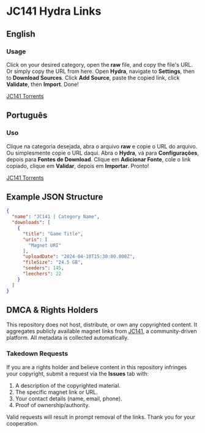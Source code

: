 # JC141 Hydra Links

## English
### Usage

Click on your desired category, open the **raw** file, and copy the file's URL. Or simply copy the URL from here.
Open **Hydra**, navigate to **Settings**, then to **Download Sources**. Click **Add Source**, paste the copied link, click **Validate**, then **Import**. Done!

[JC141 Torrents](https://raw.githubusercontent.com/ShimizuMimi/jc141-hydra-links/refs/heads/main/jc141.json)

## Português
### Uso

Clique na categoria desejada, abra o arquivo **raw** e copie o URL do arquivo. Ou simplesmente copie o URL daqui.
Abra o **Hydra**, vá para **Configurações**, depois para **Fontes de Download**. Clique em **Adicionar Fonte**, cole o link copiado, clique em **Validar**, depois em **Importar**. Pronto!

[JC141 Torrents](https://raw.githubusercontent.com/ShimizuMimi/jc141-hydra-links/refs/heads/main/jc141.json)


## Example JSON Structure

```json
{
  "name": "JC141 | Category Name",
  "downloads": [
    {
      "title": "Game Title",
      "uris": [
        "Magnet URI"
      ],
      "uploadDate": "2024-04-10T15:30:00.000Z",
      "fileSize": "24.5 GB",
      "seeders": 145,
      "leechers": 22
    }
  ]
}
```

## DMCA & Rights Holders
This repository does not host, distribute, or own any copyrighted content. It aggregates publicly available magnet links from [JC141](https://1337x.to/user/johncena141/), a community-driven platform. All metadata is collected automatically.

### Takedown Requests
If you are a rights holder and believe content in this repository infringes your copyright, submit a request via the **Issues** tab with:
1. A description of the copyrighted material.
2. The specific magnet link or URL.
3. Your contact details (name, email, phone).
4. Proof of ownership/authority.

Valid requests will result in prompt removal of the links. Thank you for your cooperation.
